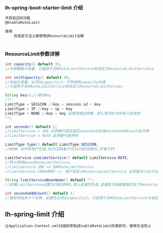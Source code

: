 ### lh-spring-boot-starter-limit 介绍

```markdown
开启验证码功能
@EnableRateLimit

使用
	在指定方法上面使用@ResourceLimit注解
		
```

### 	ResourceLimit参数详解
```java
int capacity() default 15;
//令牌桶最大容量，只适用于JDKRateLimitService和自定义ResourceLimitServiece
```

```java
int initCapacity() default 10; 
//初始化容量，必须比capacity小，不然使用capacity的值
//只适用于JDKRateLimitService和自定义ResourceLimitServiec
```

```java
String key();//限流key
/**
LimitType = SESSION //key = session.id + key
LimitType = IP //key = ip + key
LimitType = NONE //key = key 如果使用此参数，那么限流针对所有人的请求
**/
```

```java
int seconds() default 1;
//LimitService = JKD 此参数代表在指定seconds内生成secondsAddCount枚令牌
//LimitService = RATE 此参数代表预热
```

```java
LimitType type() default LimitType.SESSION;
//NONE 对所有用户生效,SESSION基于SESSIONID限流,IP基于IP
```

```java
LimitService useLimitService() default LimitService.RATE;
//默认使用GuavaRateLimitService,
//LimitService.JDK =》 JDKRateLimitService
//LimitService.CONSUMER =》 用户自定义ResourceLimitService 此参数与limitServiceBeanName配合使用
```

```java
String limitServiceBeanName() default "";
//如果LimitService设置为CONSUMER,那么此属性生效,此属性为容器里面实现了ResourceLimitService接口的beanname,用户如果要自定义限流规则，使用此属性即可
```

```java
int secondsAddCount() default 1;
//每秒添加多少个令牌，此属性必须必capacity小，只适用于JDKRateLimitService与自定义ResourceLimitService
```

## lh-spring-limit 介绍

```makefile
让Application-Context.xml扫描到带有@EnableRateLimit的类即可，使用方法同上
```

